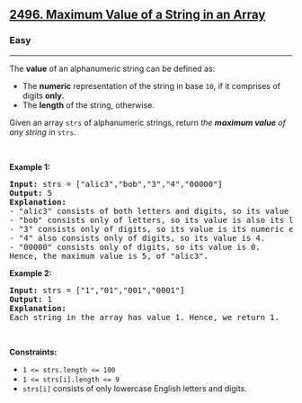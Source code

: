 <h2><a href="https://leetcode.com/problems/maximum-value-of-a-string-in-an-array/">2496. Maximum Value of a String in an Array</a></h2><h3>Easy</h3><hr><div><p>The <strong>value</strong> of an alphanumeric string can be defined as:</p>

<ul>
	<li>The <strong>numeric</strong> representation of the string in base <code>10</code><relin-hc>, if it 
          comprises
           of digits </relin-hc><strong>only</strong>.</li>
	<li>The <strong>length</strong> of the string, otherwise.</li>
</ul>

<p>Given an array <code>strs</code> of alphanumeric strings, return <em>the <strong>maximum value</strong> of any string in </em><code>strs</code>.</p>

<p>&nbsp;</p>
<p><strong class="example">Example 1:</strong></p>

<pre><strong>Input:</strong> strs = ["alic3","bob","3","4","00000"]
<strong>Output:</strong> 5
<strong>Explanation:</strong> 
- "alic3" consists of both letters and digits, so its value is its length, i.e. 5.
- "bob" consists only of letters, so its value is also its length, i.e. 3.
- "3" consists only of digits, so its value is its numeric equivalent, i.e. 3.
- "4" also consists only of digits, so its value is 4.
- "00000" consists only of digits, so its value is 0.
Hence, the maximum value is 5, of "alic3".
</pre>

<p><strong class="example">Example 2:</strong></p>

<pre><strong>Input:</strong> strs = ["1","01","001","0001"]
<strong>Output:</strong> 1
<strong>Explanation:</strong> 
Each string in the array has value 1. Hence, we return 1.
</pre>

<p>&nbsp;</p>
<p><strong>Constraints:</strong></p>

<ul>
	<li><code>1 &lt;= strs.length &lt;= 100</code></li>
	<li><code>1 &lt;= strs[i].length &lt;= 9</code></li>
	<li><code>strs[i]</code> consists of only lowercase English letters and digits.</li>
</ul>
</div>